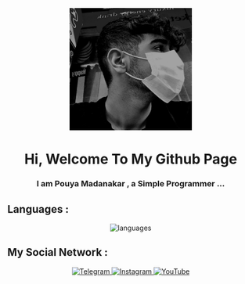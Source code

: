 
<div align="center">
  <img src="./pouya.jpg" width="250px" height="250px" alt="pouya picture">
  <h1>Hi, Welcome To My Github Page</h1>
  <h3>I am Pouya Madanakar , a Simple Programmer ...</h3>
</div>


<h2>Languages :</h2>
<div align="center">
<img src='https://skillicons.dev/icons?i=html,css,js,bootstrap,tailwind,alpinejs,arch,bash,cs,cpp,debian,docker,dotnet,electron,fastapi,figma,firebase,flask,git,gitlab,go,java,jquery,kali,less,linux,mongodb,mysql,neovim,nestjs,nextjs,nginx,nodejs,npm,php,postman,powershell,py,react,redhat,redux,regex,sass,ruby,stackoverflow,solidjs,threejs,ts,vim,vite,vue&perline=17' alt="languages">
</div>


<h2>My Social Network : </h2>
<div align="center">
  <a href="" rel="nofollow">
    <img alt="Telegram" src="https://camo.githubusercontent.com/8f41682a178e57a174d0c6042e9cdb842c6329b24c34b2bf4206c25e933073a9/68747470733a2f2f696d672e736869656c64732e696f2f62616467652f54656c656772616d2d3243413545303f7374796c653d666f722d7468652d6261646765266c6f676f3d74656c656772616d266c6f676f436f6c6f723d7768697465" style="max-width: 100%;">
</a>


<a href="" rel="nofollow">
    <img alt="Instagram" src="https://camo.githubusercontent.com/94b50d6a71e67a79d85b051d8af86ad7cc541a7304e6db4825430830e9a43383/68747470733a2f2f696d672e736869656c64732e696f2f62616467652f496e7374616772616d2d2532334534343035462e7376673f7374796c653d666f722d7468652d6261646765266c6f676f3d496e7374616772616d266c6f676f436f6c6f723d7768697465" style="max-width: 100%;">
</a>

<a href="https://www.youtube.com/" rel="nofollow">
    <img alt="YouTube" src="https://camo.githubusercontent.com/a67feba4f5643de3002051e6c0957687aa81bab72741956e80905f3589795ddb/68747470733a2f2f696d672e736869656c64732e696f2f62616467652f596f75547562652d2532334646303030302e7376673f7374796c653d666f722d7468652d6261646765266c6f676f3d596f7554756265266c6f676f436f6c6f723d7768697465" style="max-width: 100%;">
</a>
</div>

